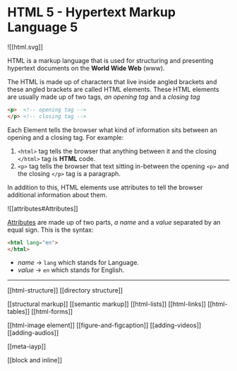 # HTML 5 - Hypertext Markup Language 5

![[html.svg]]

HTML is a markup language that is used for structuring and presenting hypertext documents on the **World Wide Web** (www). 

The HTML is made up of characters that live inside angled brackets and these angled brackets are called HTML elements. These HTML elements are usually made up of two tags, *an opening tag* and a *closing tag*

```html
<p>  <!-- opening tag -->
</p> <!-- closing tag -->
```

Each Element tells the browser what kind of information sits between an opening and a closing tag. For example:

1. `<html>` tag tells the browser that anything between it and the closing `</html>` tag is **HTML** code.
2. `<p>` tag tells the browser that text sitting in-between the opening `<p>` and the closing `</p>` tag is a paragraph.

In addition to this, HTML elements use attributes to tell the browser additional information about them.

![[attributes#Attributes]]

[Attributes](attributes.md) are made up of two parts, *a name* and a *value* separated by an equal sign. This is the syntax:

```html
<html lang="en"> 
</html>
```

- *name* → `lang` which stands for Language.
- *value* → `en` which stands for English.

---

[[html-structure]]
[[directory structure]]

[[structural markup]]
[[semantic markup]]
[[html-lists]]
[[html-links]]
[[html-tables]]
[[html-forms]]

[[html-image element]]
[[figure-and-figcaption]]
[[adding-videos]]
[[adding-audios]]

[[meta-iayp]]

[[block and inline]]
